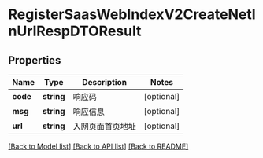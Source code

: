 # RegisterSaasWebIndexV2CreateNetInUrlRespDTOResult

## Properties
Name | Type | Description | Notes
------------ | ------------- | ------------- | -------------
**code** | **string** | 响应码 | [optional] 
**msg** | **string** | 响应信息 | [optional] 
**url** | **string** | 入网页面首页地址 | [optional] 

[[Back to Model list]](../README.md#documentation-for-models) [[Back to API list]](../README.md#documentation-for-api-endpoints) [[Back to README]](../README.md)


